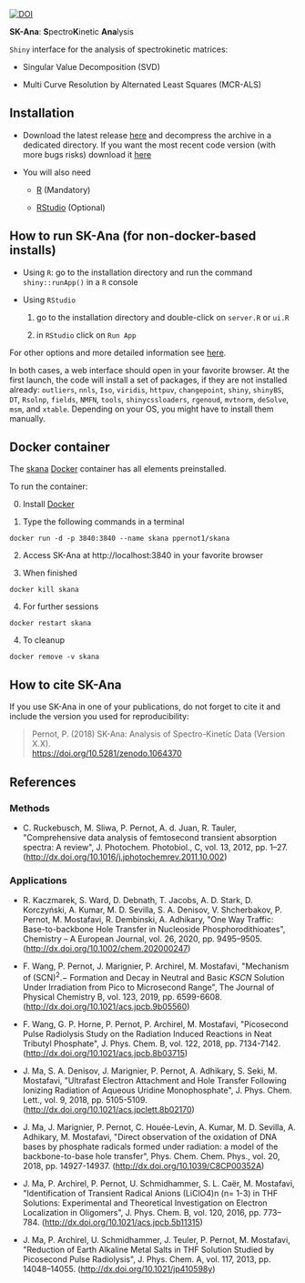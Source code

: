 
[![DOI](https://zenodo.org/badge/87315085.svg)](https://zenodo.org/badge/latestdoi/87315085)


**SK-Ana**: **S**pectro**K**inetic **Ana**lysis

`Shiny` interface for the analysis of spectrokinetic matrices:

* Singular Value Decomposition (SVD)

* Multi Curve Resolution by Alternated Least Squares (MCR-ALS)

<!--The code can be tested here: https://upsa.shinyapps.io/SK-Ana/-->


## Installation 

* Download the latest release [here](https://github.com/ppernot/SK-Ana/releases/latest) 
  and decompress the archive in a dedicated directory. If you want the most recent code
  version (with more bugs risks) download it [here](https://github.com/ppernot/SK-Ana/archive/master.zip)

* You will also need

    + [R](https://cran.rstudio.com/) (Mandatory)
    
    + [RStudio](https://www.rstudio.com/products/rstudio/download/#download) (Optional)

## How to run SK-Ana (for non-docker-based installs)

* Using `R`: go to the installation directory and run the command `shiny::runApp()` in a `R` console
    
* Using `RStudio`

    1. go to the installation directory and double-click on `server.R` or `ui.R`

    2. in `RStudio` click on `Run App`

For other options and more detailed information see [here](https://shiny.rstudio.com/articles/running.html).

In both cases, a web interface should open in your favorite browser. At the first launch,
the code will install a set of packages, if they are not installed already: 
`outliers`, `nnls`, `Iso`, `viridis`, `httpuv`, `changepoint`, `shiny`, `shinyBS`, `DT`, 
`Rsolnp`, `fields`, `NMFN`, `tools`, `shinycssloaders`, `rgenoud`, `mvtnorm`, `deSolve`, 
`msm`, and `xtable`. 
Depending on your OS, you might have to install them manually.

## Docker container

The [skana](https://hub.docker.com/repository/docker/ppernot1/skana)
[Docker](https://www.docker.com/) container has all elements preinstalled.

To run the container:

0. Install [Docker](https://www.docker.com/products/docker-desktop)

1. Type the following commands in a terminal
```
docker run -d -p 3840:3840 --name skana ppernot1/skana
```      

2. Access SK-Ana at http://localhost:3840 in your favorite browser

3. When finished
```
docker kill skana
```

4. For further sessions
```
docker restart skana
```

4. To cleanup
```
docker remove -v skana
```

## How to cite SK-Ana

If you use SK-Ana in one of your publications, do not forget to cite it and include the version you used for reproducibility:

> Pernot, P. (2018) SK-Ana: Analysis of Spectro-Kinetic Data (Version X.X).    
> https://doi.org/10.5281/zenodo.1064370

## References

### Methods

* C. Ruckebusch, M. Sliwa, P. Pernot, A. d. Juan, R. Tauler, "Comprehensive data analysis of femtosecond transient absorption spectra: A review", J. Photochem. Photobiol., C, vol. 13, 2012, pp. 1–27. (http://dx.doi.org/10.1016/j.jphotochemrev.2011.10.002)

### Applications

* R. Kaczmarek, S. Ward, D. Debnath, T. Jacobs, A. D. Stark, D. Korczyński, A. Kumar, M. D. Sevilla, S. A. Denisov, V. Shcherbakov, P. Pernot, M. Mostafavi, R. Dembinski, A. Adhikary, "One Way Traffic: Base-to-backbone Hole Transfer in Nucleoside Phosphorodithioates", Chemistry – A European Journal, vol. 26, 2020, pp. 9495–9505. (http://dx.doi.org/10.1002/chem.202000247)

* F. Wang, P. Pernot, J. Marignier, P. Archirel, M. Mostafavi, "Mechanism of (SCN)$^2.-$ Formation and Decay in Neutral and Basic $KSCN$ Solution Under Irradiation from Pico to Microsecond Range", The Journal of Physical Chemistry B, vol. 123, 2019, pp. 6599-6608. (http://dx.doi.org/10.1021/acs.jpcb.9b05560)

* F. Wang, G. P. Horne, P. Pernot, P. Archirel, M. Mostafavi, "Picosecond Pulse Radiolysis Study on the Radiation Induced Reactions in Neat Tributyl Phosphate", J. Phys. Chem. B, vol. 122, 2018, pp. 7134-7142. (http://dx.doi.org/10.1021/acs.jpcb.8b03715)

* J. Ma, S. A. Denisov, J. Marignier, P. Pernot, A. Adhikary, S. Seki, M. Mostafavi, "Ultrafast Electron Attachment and Hole Transfer Following Ionizing Radiation of Aqueous Uridine Monophosphate", J. Phys. Chem. Lett., vol. 9, 2018, pp. 5105-5109. (http://dx.doi.org/10.1021/acs.jpclett.8b02170)

* J. Ma, J. Marignier, P. Pernot, C. Houée-Levin, A. Kumar, M. D. Sevilla, A. Adhikary, M. Mostafavi, "Direct observation of the oxidation of DNA bases by phosphate radicals formed under radiation: a model of the backbone-to-base hole transfer", Phys. Chem. Chem. Phys., vol. 20, 2018, pp. 14927-14937. (http://dx.doi.org/10.1039/C8CP00352A)

* J. Ma, P. Archirel, P. Pernot, U. Schmidhammer, S. L. Caër, M. Mostafavi, "Identification of Transient Radical Anions (LiClO4)n (n= 1-3) in THF Solutions: Experimental and Theoretical Investigation on Electron Localization in Oligomers", J. Phys. Chem. B, vol. 120, 2016, pp. 773–784. (http://dx.doi.org/10.1021/acs.jpcb.5b11315)

* J. Ma, P. Archirel, U. Schmidhammer, J. Teuler, P. Pernot, M. Mostafavi, "Reduction of Earth Alkaline Metal Salts in THF Solution Studied by Picosecond Pulse Radiolysis", J. Phys. Chem. A, vol. 117, 2013, pp. 14048–14055. (http://dx.doi.org/10.1021/jp410598y)
